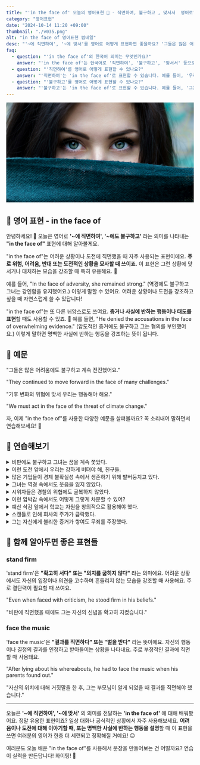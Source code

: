 ```yaml
---
title: "'in the face of' 오늘의 영어표현 💪 - 직면하여, 불구하고 , 맞서서  영어로"
category: "영어표현"
date: "2024-10-14 11:20 +09:00"
thumbnail: "./v035.png"
alt: "in the face of 영어표현 썸네일"
desc: "'~에 직면하여', '~에 맞서'를 영어로 어떻게 표현하면 좋을까요? '그들은 많은 어려움에 직면해서도 계속 전진했어요.', '기후 변화의 위협에 맞서 우리는 행동해야 해요.' 등을 영어로 표현하는 법을 배워봅시다. 다양한 예문을 통해서 연습하고 본인의 표현으로 만들어 보세요."
faq:
  - question: "'in the face of'의 한국어 의미는 무엇인가요?"
    answer: "'in the face of'는 한국어로 '직면하여', '불구하고', '맞서서' 등으로 번역될 수 있습니다. 주로 어려움이나 도전적인 상황을 언급할 때 사용됩니다."
  - question: "'직면하여'를 영어로 어떻게 표현할 수 있나요?"
    answer: "'직면하여'는 'in the face of'로 표현할 수 있습니다. 예를 들어, '우리는 어려움에 직면하여 결정을 내려야 합니다'는 'We must make a decision in the face of difficulties'로 말할 수 있습니다."
  - question: "'불구하고'를 영어로 어떻게 표현할 수 있나요?"
    answer: "'불구하고'는 'in the face of'로 표현할 수 있습니다. 예를 들어, '그는 비판에도 불구하고 침착함을 유지했다'는 'He remained calm in the face of criticism'으로 말할 수 있습니다."
---
```


![파란 눈을 가진 여성 클로즈업](./v035-1.jpg)

## 🌟 영어 표현 - in the face of

안녕하세요! 👋 오늘은 영어로 **'~에 직면하여', '~에도 불구하고'** 라는 의미를 나타내는 **"in the face of"** 표현에 대해 알아볼게요.

"in the face of"는 어려운 상황이나 도전에 직면했을 때 자주 사용되는 표현이에요. **주로 위험, 어려움, 반대 또는 도전적인 상황을 묘사할 때 쓰이죠.** 이 표현은 그런 상황에 맞서거나 대처하는 모습을 강조할 때 특히 유용해요. 💪

예를 들어, "In the face of adversity, she remained strong." (역경에도 불구하고 그녀는 강인함을 유지했어요.) 이렇게 말할 수 있어요. 어려운 상황이나 도전을 강조하고 싶을 때 자연스럽게 쓸 수 있답니다!

"in the face of"는 또 다른 뉘앙스로도 쓰여요. **증거나 사실에 반하는 행동이나 태도를 표현**할 때도 사용할 수 있죠. 🤔 예를 들면, "He denied the accusations in the face of overwhelming evidence." (압도적인 증거에도 불구하고 그는 혐의를 부인했어요.) 이렇게 말하면 명백한 사실에 반하는 행동을 강조하는 뜻이 됩니다.

<script async src="https://pagead2.googlesyndication.com/pagead/js/adsbygoogle.js?client=ca-pub-1465612013356152"
     crossorigin="anonymous"></script>
<!-- engple-horizontal-ad -->

<ins class="adsbygoogle"
     style="display:block"
     data-ad-client="ca-pub-1465612013356152"
     data-ad-slot="2106896038"
     data-ad-format="auto"
     data-full-width-responsive="true"></ins>

<script>
     (adsbygoogle = window.adsbygoogle || []).push({});
</script>

## 📖 예문

"그들은 많은 어려움에도 불구하고 계속 전진했어요."

"They continued to move forward in the face of many challenges."

"기후 변화의 위협에 맞서 우리는 행동해야 해요."

"We must act in the face of the threat of climate change."

자, 이제 "in the face of"를 사용한 다양한 예문을 살펴볼까요? 꼭 소리내어 말하면서 연습해보세요! 🚀

## 💬 연습해보기

<details>
<summary>비판에도 불구하고 그녀는 꿈을 계속 쫓았다.</summary>
<span>Even in the face of criticism, she kept pursuing her dream.</span>
</details>

<details>
<summary>이런 도전 앞에서 우리는 강하게 버텨야 해, 친구들.</summary>
<span>We gotta <a href="/blog/in-english/119.stay/">stay strong</a> in the face of these challenges, guys.</span>
</details>

<details>
<summary>많은 기업들이 경제 불확실성 속에서 생존하기 위해 발버둥치고 있다.</summary>
<span>Many businesses are <a href="/blog/잘-안돼-영어표현/">struggling to</a> survive in the face of economic uncertainty.</span>
</details>

<details>
<summary>그녀는 역경 속에서도 웃음을 잃지 않았다.</summary>
<span>She <a href="/blog/in-english/175.manage-to/">managed to</a> keep smiling in the face of adversity.</span>
</details>

<details>
<summary>시위자들은 경찰의 위협에도 굴복하지 않았다.</summary>
<span>The protesters didn't back down in the face of police intimidation.</span>
</details>

<details>
<summary>이런 압박감 속에서도 어떻게 그렇게 차분할 수 있어?</summary>
<span>How do you <a href="/blog/in-english/119.stay/">stay so calm</a> in the face of all this pressure?</span>
</details>

<details>
<summary>예산 삭감 앞에서 학교는 자원을 창의적으로 활용해야 했다.</summary>
<span>In the face of budget cuts, the school had to get creative with resources.</span>
</details>

<details>
<summary>스캔들로 인해 회사의 주가가 급락했다.</summary>
<span>The company's stock price plummeted in the face of the scandal.</span>
</details>

<details>
<summary>그는 자신에게 불리한 증거가 쌓여도 무죄를 주장했다.</summary>
<span>He maintained his innocence in the face of mounting evidence against him.</span>
</details>

## 🤝 함께 알아두면 좋은 표현들

### stand firm

'stand firm'은 **"확고히 서다" 또는 "의지를 굽히지 않다"** 라는 의미예요. 어려운 상황에서도 자신의 입장이나 의견을 고수하며 흔들리지 않는 모습을 강조할 때 사용해요. 주로 결단력이 필요할 때 쓰여요.

"Even when faced with criticism, he stood firm in his beliefs."

"비판에 직면했을 때에도 그는 자신의 신념을 확고히 지켰습니다."

### face the music

'face the music'은 **"결과를 직면하다" 또는 "벌을 받다"** 라는 뜻이에요. 자신의 행동이나 결정의 결과를 인정하고 받아들이는 상황을 나타내요. 주로 부정적인 결과에 직면할 때 사용돼요.

"After lying about his whereabouts, he had to face the music when his parents found out."

"자신의 위치에 대해 거짓말을 한 후, 그는 부모님이 알게 되었을 때 결과를 직면해야 했습니다."

---

오늘은 **'~에 직면하여', '~에 맞서'** 의 의미를 전달하는 **'in the face of'** 에 대해 배워봤어요. 정말 유용한 표현이죠? 일상 대화나 공식적인 상황에서 자주 사용해보세요. **어려움이나 도전에 대해 이야기할 때, 또는 명백한 사실에 반하는 행동을 설명**할 때 이 표현을 쓰면 여러분의 영어가 한층 더 세련되고 정확해질 거예요! 😉

여러분도 오늘 배운 "in the face of"를 사용해서 문장을 만들어보는 건 어떨까요? 연습이 실력을 만든답니다! 화이팅! 💪
